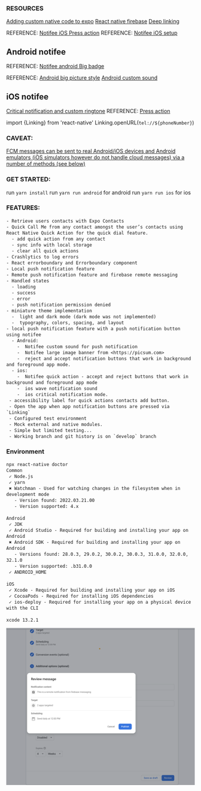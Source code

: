 
### RESOURCES

[Adding custom native code to expo](https://docs.expo.dev/workflow/customizing/)
[React native firebase](https://rnfirebase.io/)
[Deep linking](https://reactnavigation.org/docs/deep-linking/)

REFERENCE: [Notifee iOS Press action](https://notifee.app/react-native/docs/ios/interaction#press-action)
REFERENCE: [Notifee iOS setup](https://notifee.app/react-native/docs/ios/interaction#press-action)



## Android notifee

REFERENCE: [Notifee android Big badge](https://notifee.app/react-native/docs/android/styles)

REFERENCE:
 [Android big picture style](https://notifee.app/react-native/reference/androidbigpicturestyle)
[Android custom sound](https://notifee.app/react-native/docs/android/behaviour)


## iOS notifee

[Critical notification and custom ringtone](https://notifee.app/react-native/docs/ios/behaviour#sound)
REFERENCE: [Press action](https://notifee.app/react-native/docs/ios/interaction#press-action)


import {Linking} from 'react-native'
Linking.openURL(`tel://${phoneNumber}`)

###  CAVEAT: 
[FCM messages can be sent to real Android/iOS devices and Android emulators (iOS simulators however do not handle cloud messages) via a number of methods (see below)](https://rnfirebase.io/messaging/usage)


### GET STARTED:

run `yarn install`
run `yarn run android` for android
run `yarn run ios` for ios


### FEATURES:
    - Retrieve users contacts with Expo Contacts
    - Quick Call Me from any contact amongst the user’s contacts using React Native Quick Action for the quick dial feature.
      - add quick action from any contact
      - sync info with local storage
      - clear all quick actions
    - Crashlytics to log errors
    - React errorboundary and Errorboundary component
    - Local push notification feature
    - Remote push notification feature and firebase remote messaging
    - Handled states
      - loading
      - success
      - error
      - push notification permission denied
    - miniature theme implementation
      -  light and dark mode (dark mode was not implemented)
      -  typography, colors, spacing, and layout 
    - local push notification feature with a push notification button using notifee
      - Android: 
        -  Notifee custom sound for push notification
        -  Notifee large image banner from <https://picsum.com>
        -  reject and accept notification buttons that work in background and foreground app mode.
      - ios:
        -  Notifee quick action - accept and reject buttons that work in background and foreground app mode
        -  ios wave notification sound
        -  ios critical notification mode.
     - accessibility label for quick actions contacts add button.
     - Open the app when app notification buttons are pressed via `Linking`
     - Configured test environment
     - Mock external and native modules.
     - Simple but limited testing...
     - Working branch and git history is on `develop` branch


### Environment

```
npx react-native doctor
Common
 ✓ Node.js
 ✓ yarn
 ✖ Watchman - Used for watching changes in the filesystem when in development mode
   - Version found: 2022.03.21.00
   - Version supported: 4.x

Android
 ✓ JDK
 ✓ Android Studio - Required for building and installing your app on Android
 ✖ Android SDK - Required for building and installing your app on Android
   - Versions found: 28.0.3, 29.0.2, 30.0.2, 30.0.3, 31.0.0, 32.0.0, 32.1.0
   - Version supported: .b31.0.0
 ✓ ANDROID_HOME

iOS
 ✓ Xcode - Required for building and installing your app on iOS
 ✓ CocoaPods - Required for installing iOS dependencies
 ✓ ios-deploy - Required for installing your app on a physical device with the CLI

xcode 13.2.1
```

![alt text](./src/assets/remote-screenshot.png "Title")
